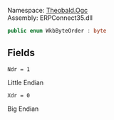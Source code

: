 
Namespace: [Theobald.Ogc](index.md)  
Assembly: ERPConnect35.dll  

```csharp
public enum WkbByteOrder : byte
```

## Fields

`Ndr = 1` 

Little Endian



`Xdr = 0` 

Big Endian



